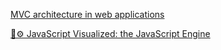 [MVC architecture in web applications](https://afteracademy.com/blog/mvc-architecture-in-web-applications)

[🚀⚙️ JavaScript Visualized: the JavaScript Engine](https://dev.to/lydiahallie/javascript-visualized-the-javascript-engine-4cdf)